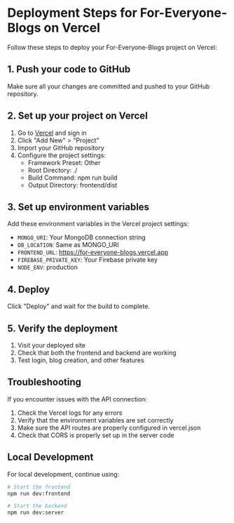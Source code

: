 # Deployment Steps for For-Everyone-Blogs on Vercel

Follow these steps to deploy your For-Everyone-Blogs project on Vercel:

## 1. Push your code to GitHub

Make sure all your changes are committed and pushed to your GitHub repository.

## 2. Set up your project on Vercel

1. Go to [Vercel](https://vercel.com) and sign in
2. Click "Add New" > "Project"
3. Import your GitHub repository
4. Configure the project settings:
   - Framework Preset: Other
   - Root Directory: ./
   - Build Command: npm run build
   - Output Directory: frontend/dist

## 3. Set up environment variables

Add these environment variables in the Vercel project settings:

- `MONGO_URI`: Your MongoDB connection string
- `DB_LOCATION`: Same as MONGO_URI
- `FRONTEND_URL`: https://for-everyone-blogs.vercel.app
- `FIREBASE_PRIVATE_KEY`: Your Firebase private key
- `NODE_ENV`: production

## 4. Deploy

Click "Deploy" and wait for the build to complete.

## 5. Verify the deployment

1. Visit your deployed site
2. Check that both the frontend and backend are working
3. Test login, blog creation, and other features

## Troubleshooting

If you encounter issues with the API connection:

1. Check the Vercel logs for any errors
2. Verify that the environment variables are set correctly
3. Make sure the API routes are properly configured in vercel.json
4. Check that CORS is properly set up in the server code

## Local Development

For local development, continue using:

```bash
# Start the frontend
npm run dev:frontend

# Start the backend
npm run dev:server
```
